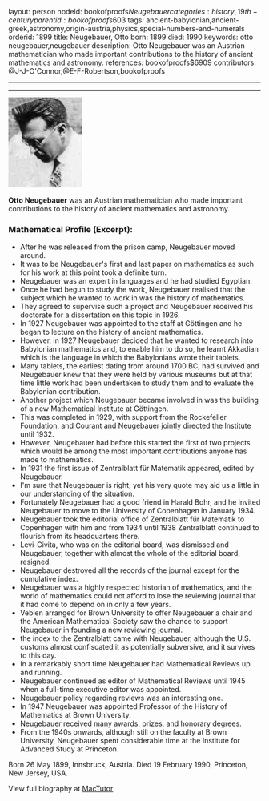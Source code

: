 layout: person
nodeid: bookofproofs$Neugebauer
categories: history,19th-century
parentid: bookofproofs$603
tags: ancient-babylonian,ancient-greek,astronomy,origin-austria,physics,special-numbers-and-numerals
orderid: 1899
title: Neugebauer, Otto
born: 1899
died: 1990
keywords: otto neugebauer,neugebauer
description: Otto Neugebauer was an Austrian mathematician who made important contributions to the history of ancient mathematics and astronomy.
references: bookofproofs$6909
contributors: @J-J-O'Connor,@E-F-Robertson,bookofproofs

---



---

![Neugebauer.jpg](https://github.com/bookofproofs/bookofproofs.github.io/blob/main/_sources/_assets/images/portraits/Neugebauer.jpg?raw=true)

**Otto Neugebauer** was an Austrian mathematician who made important contributions to the history of ancient mathematics and astronomy.

### Mathematical Profile (Excerpt):
* After he was released from the prison camp, Neugebauer moved around.
* It was to be Neugebauer's first and last paper on mathematics as such for his work at this point took a definite turn.
* Neugebauer was an expert in languages and he had studied Egyptian.
* Once he had begun to study the work, Neugebauer realised that the subject which he wanted to work in was the history of mathematics.
* They agreed to supervise such a project and Neugebauer received his doctorate for a dissertation on this topic in 1926.
* In 1927 Neugebauer was appointed to the staff at Göttingen and he began to lecture on the history of ancient mathematics.
* However, in 1927 Neugebauer decided that he wanted to research into Babylonian mathematics and, to enable him to do so, he learnt Akkadian which is the language in which the Babylonians wrote their tablets.
* Many tablets, the earliest dating from around 1700 BC, had survived and Neugebauer knew that they were held by various museums but at that time little work had been undertaken to study them and to evaluate the Babylonian contribution.
* Another project which Neugebauer became involved in was the building of a new Mathematical Institute at Göttingen.
* This was completed in 1929, with support from the Rockefeller Foundation, and Courant and Neugebauer jointly directed the Institute until 1932.
* However, Neugebauer had before this started the first of two projects which would be among the most important contributions anyone has made to mathematics.
* In 1931 the first issue of Zentralblatt für Matematik  appeared, edited by Neugebauer.
* I'm sure that Neugebauer is right, yet his very quote may aid us a little in our understanding of the situation.
* Fortunately Neugebauer had a good friend in Harald Bohr, and he invited Neugebauer to move to the University of Copenhagen in January 1934.
* Neugebauer took the editorial office of Zentralblatt für Matematik  to Copenhagen with him and from 1934 until 1938 Zentralblatt  continued to flourish from its headquarters there.
* Levi-Civita, who was on the editorial board, was dismissed and Neugebauer, together with almost the whole of the editorial board, resigned.
* Neugebauer destroyed all the records of the journal except for the cumulative index.
* Neugebauer was a highly respected historian of mathematics, and the world of mathematics could not afford to lose the reviewing journal that it had come to depend on in only a few years.
* Veblen arranged for Brown University to offer Neugebauer a chair and the American Mathematical Society saw the chance to support Neugebauer in founding a new reviewing journal.
* the index to the Zentralblatt came with Neugebauer, although the U.S. customs almost confiscated it as potentially subversive, and it survives to this day.
* In a remarkably short time Neugebauer had Mathematical Reviews  up and running.
* Neugebauer continued as editor of Mathematical Reviews  until 1945 when a full-time executive editor was appointed.
* Neugebauer policy regarding reviews was an interesting one.
* In 1947 Neugebauer was appointed Professor of the History of Mathematics at Brown University.
* Neugebauer received many awards, prizes, and honorary degrees.
* From the 1940s onwards, although still on the faculty at Brown University, Neugebauer spent considerable time at the Institute for Advanced Study at Princeton.

Born 26 May 1899, Innsbruck, Austria. Died 19 February 1990, Princeton, New Jersey, USA.

View full biography at [MacTutor](https://mathshistory.st-andrews.ac.uk/Biographies/Neugebauer/)
